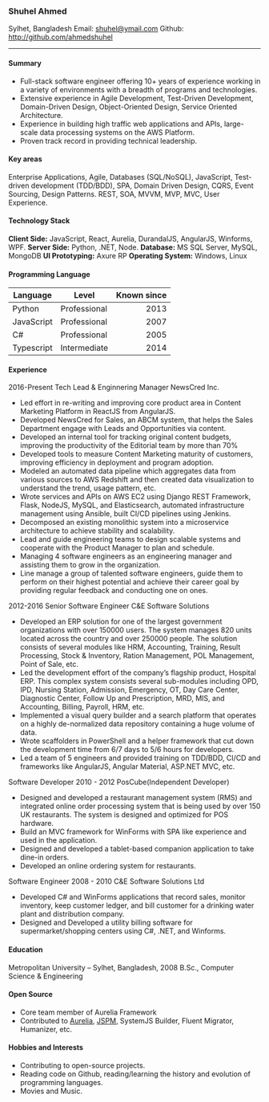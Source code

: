 ### Shuhel Ahmed
Sylhet, Bangladesh
Email: shuhel@ymail.com
Github: http://github.com/ahmedshuhel

---

#### Summary

- Full-stack software engineer offering 10+ years of experience working in a variety of environments with a breadth of programs and technologies.
- Extensive experience in Agile Development, Test-Driven Development, Domain-Driven Design, Object-Oriented Design, Service Oriented Architecture.
- Experience in building high traffic web applications and APIs, large-scale data processing systems on the AWS Platform.
- Proven track record in providing technical leadership.

#### Key areas
Enterprise Applications, Agile, Databases (SQL/NoSQL), JavaScript, Test-driven development (TDD/BDD), SPA, Domain Driven Design, CQRS, Event Sourcing, Design Patterns. REST, SOA, MVVM, MVP, MVC, User Experience.

#### Technology Stack
**Client Side:** JavaScript, React, Aurelia, DurandalJS, AngularJS, Winforms, WPF.
**Server Side:** Python, .NET, Node.
**Database:**  MS SQL Server, MySQL, MongoDB
**UI Prototyping:** Axure RP
**Operating System:** Windows, Linux

#### Programming Language

| Language  |Level         | Known since |
|-----------|--------------|------------:|
| Python    | Professional |2013         |
| JavaScript| Professional |2007         |
| C#        | Professional |2005         |
| Typescript| Intermediate |2014         |


#### Experience
2016-Present
Tech Lead & Enginnering Manager
NewsCred Inc.

- Led effort in re-writing and improving core product area in Content Marketing Platform in ReactJS from AngularJS.
- Developed NewsCred for Sales, an ABCM system, that helps the Sales Department engage with Leads and Opportunities via content.
- Developed an internal tool for tracking original content budgets, improving the productivity of the Editorial team by more than 70%
- Developed tools to measure Content Marketing maturity of customers, improving efficiency in deployment and program adoption.
- Modeled an automated data pipeline which aggregates data from various sources to AWS Redshift and then created data visualization to understand the trend, usage pattern, etc.
- Wrote services and APIs on AWS EC2 using Django REST Framework, Flask, NodeJS, MySQL, and Elasticsearch, automated infrastructure management using Ansible, built CI/CD pipelines using Jenkins.
- Decomposed an existing monolithic system into a microservice architecture to achieve stability and scalability.
- Lead and guide engineering teams to design scalable systems and cooperate with the Product Manager to plan and schedule.
- Managing 4 software engineers as an engineering manager and assisting them to grow in the organization.
- Line manage a group of talented software engineers, guide them to perform on their highest potential and achieve their career goal by providing regular feedback and conducting one on ones.

2012-2016
Senior Software Engineer
C&E Software Solutions

- Developed an ERP solution for one of the largest government organizations with over 150000 users. The system manages 820 units located across the country and over 250000 people. The solution consists of several modules like HRM, Accounting, Training, Result Processing, Stock & Inventory, Ration Management, POL Management, Point of Sale, etc.
- Led the development effort of the company’s flagship product, Hospital ERP. This complex system consists several sub-modules including OPD, IPD, Nursing Station, Admission, Emergency, OT, Day Care Center, Diagnostic Center, Follow Up and Prescription, MRD, MIS, and Accounting, Billing, Payroll, HRM, etc.
- Implemented a visual query builder and a search platform that operates on a highly de-normalized data repository containing a huge volume of data.
- Wrote scaffolders in PowerShell and a helper framework that cut down the development time from 6/7 days to 5/6 hours for developers.
- Led a team of 5 engineers and provided training on TDD/BDD, CI/CD and frameworks like AngularJS, Angular Material, ASP.NET MVC, etc.

Software Developer
2010 - 2012
PosCube(Independent Developer)

- Designed and developed a restaurant management system (RMS) and integrated online order processing system that is being used by over 150 UK restaurants. The system is designed and optimized for POS hardware.
- Build an MVC framework for WinForms with SPA like experience and used in the application.
- Designed and developed a tablet-based companion application to take dine-in orders.
- Developed an online ordering system for restaurants.

Software Engineer
2008 - 2010
C&E Software Solutions Ltd

- Developed C# and WinForms applications that record sales, monitor inventory, keep customer ledger, and bill customer for a drinking water plant and distribution company.
- Designed and Developed a utility billing software for supermarket/shopping centers using C#, .NET, and Winforms.

#### Education
Metropolitan University – Sylhet, Bangladesh, 2008
B.Sc., Computer Science & Engineering

#### Open Source
- Core team member of Aurelia Framework
- Contributed to [Aurelia](https://github.com/aurelia/framework), [JSPM](https://github.com/jspm/jspm-cli), SystemJS Builder, Fluent Migrator, Humanizer, etc.

#### Hobbies and Interests
- Contributing to open-source projects.
- Reading code on Github, reading/learning the history and evolution of programming languages.
- Movies and Music.
